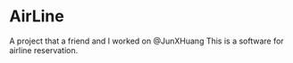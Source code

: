 # AirLine
A project that a friend and I worked on @JunXHuang
This is a software for airline reservation. 
